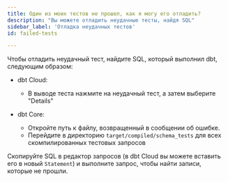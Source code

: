 ```yaml
---
title: Один из моих тестов не прошел, как я могу его отладить?
description: "Вы можете отладить неудачные тесты, найдя SQL"
sidebar_label: 'Отладка неудачных тестов'
id: failed-tests

---
```

Чтобы отладить неудачный тест, найдите SQL, который выполнил dbt, следующим образом:

* dbt Cloud:
  * В выводе теста нажмите на неудачный тест, а затем выберите "Details"

* dbt Core:
  * Откройте путь к файлу, возвращенный в сообщении об ошибке.
  * Перейдите в директорию `target/compiled/schema_tests` для всех скомпилированных тестовых запросов

Скопируйте SQL в редактор запросов (в dbt Cloud вы можете вставить его в новый `Statement`) и выполните запрос, чтобы найти записи, которые не прошли.